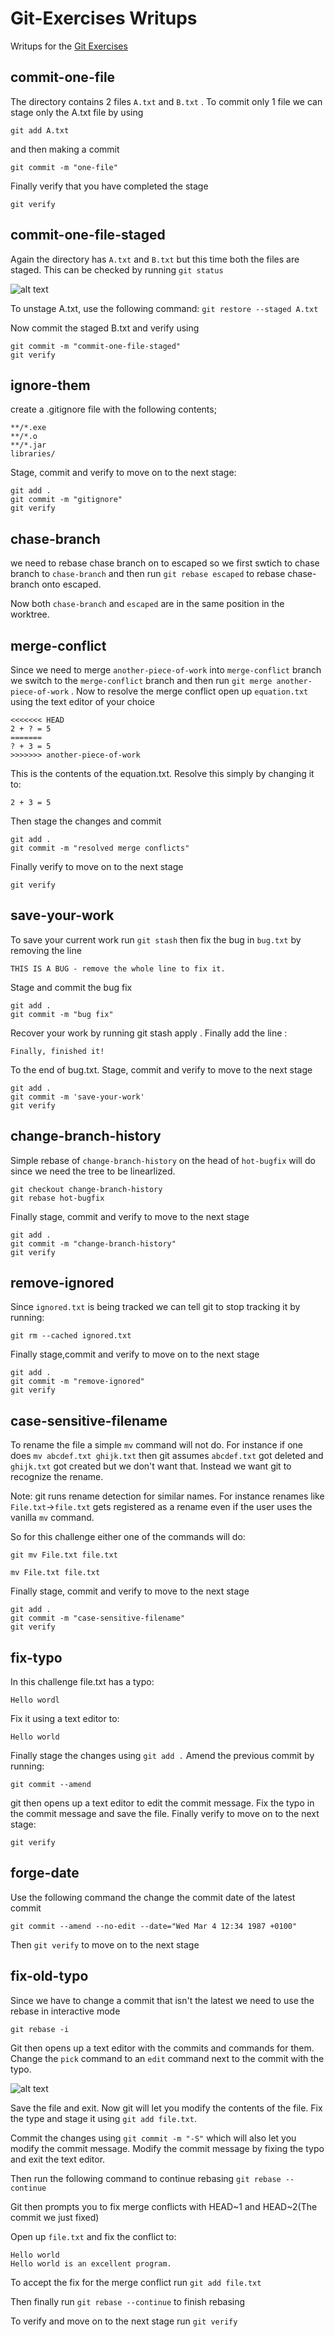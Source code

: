 
# Git-Exercises Writups

Writups for the [Git Exercises](https://gitexercises.fracz.com )


## commit-one-file

The directory contains 2 files `A.txt` and `B.txt` . To commit only 1 file we can stage only the A.txt file by using

`git add A.txt`

and then making a commit

`git commit -m "one-file"`

Finally verify that you have completed the stage

`git verify`


## commit-one-file-staged

Again the directory has `A.txt` and `B.txt` but this time both the files are staged. This can be checked by running `git status`

![alt text](images/image.png)


To unstage A.txt, use the following command:  `git restore --staged A.txt`

Now commit the staged B.txt and verify using
```
git commit -m "commit-one-file-staged"
git verify
```


## ignore-them

create a .gitignore file with the following contents;

```
**/*.exe
**/*.o
**/*.jar
libraries/
```

Stage, commit and verify to move on to the next stage:
```
git add .
git commit -m "gitignore"
git verify
```


## chase-branch

we need to rebase chase branch on to escaped so we first swtich to chase branch to `chase-branch` and then run `git rebase escaped` to rebase chase-branch onto escaped.

Now both `chase-branch` and `escaped` are in the same position in the worktree.


## merge-conflict
Since we need to merge `another-piece-of-work` into `merge-conflict` branch we switch to the `merge-conflict` branch and then run `git merge another-piece-of-work` . Now to resolve the merge conflict open up `equation.txt` using the text editor of your choice
```
<<<<<<< HEAD
2 + ? = 5
=======
? + 3 = 5
>>>>>>> another-piece-of-work
```

This is the contents of the equation.txt. Resolve this simply by changing it to:
```
2 + 3 = 5
```

Then stage the changes and commit
```
git add .
git commit -m "resolved merge conflicts"
```

Finally verify to move on to the next stage
```
git verify
```



## save-your-work

To save your current work run `git stash`
then fix the bug in `bug.txt` by removing the line 

```
THIS IS A BUG - remove the whole line to fix it.
```

Stage and commit the bug fix
```
git add .
git commit -m "bug fix"
```


Recover your work by running git stash apply . Finally add the line :
```    
Finally, finished it!
```

To the end of bug.txt. Stage, commit and verify to move to the next stage
```
git add .
git commit -m 'save-your-work'
git verify
```


## change-branch-history

Simple rebase of `change-branch-history` on the head of `hot-bugfix` will do since we need the tree to be linearlized.

```
git checkout change-branch-history
git rebase hot-bugfix
```

Finally stage, commit and verify to move to the next stage

```
git add .
git commit -m "change-branch-history"
git verify
```


## remove-ignored

Since `ignored.txt` is being tracked we can tell git to stop tracking it by running:
```
git rm --cached ignored.txt
```

Finally stage,commit and verify to move on to the next stage
```
git add .
git commit -m "remove-ignored"
git verify
```


## case-sensitive-filename

To rename the file a simple `mv` command will not do. For instance if one does
`mv abcdef.txt ghijk.txt` then git assumes `abcdef.txt` got deleted and `ghijk.txt` got created but we don't want that. Instead we want git to recognize the rename.

Note: git runs rename detection for similar names. For instance renames like `File.txt`->`file.txt` gets registered as a rename even if the user uses the vanilla `mv` command.

So for this challenge either one of the commands will do:
```
git mv File.txt file.txt
```
```
mv File.txt file.txt
```

Finally stage, commit and verify to move to the next stage

```
git add .
git commit -m "case-sensitive-filename"
git verify
```


## fix-typo

In this challenge file.txt has a typo:
```
Hello wordl
```
Fix it using a text editor to:
```
Hello world
```

Finally stage the changes using `git add .`
Amend the previous commit by running:
```
git commit --amend
```

git then opens up a text editor to edit the commit message. Fix the typo in the commit message and save the file.
Finally verify to move on to the next stage:
```
git verify
```


## forge-date

Use the following command the change the commit date of the latest commit
```
git commit --amend --no-edit --date="Wed Mar 4 12:34 1987 +0100"
```
Then `git verify` to move on to the next stage



## fix-old-typo

Since we have to change a commit that isn't the latest we need to use the rebase in interactive mode
```
git rebase -i
```

Git then opens up a text editor with the commits and commands for them. Change the `pick` command to an `edit` command next to the commit with the typo.

![alt text](images/image-1.png)

Save the file and exit. Now git will let you modify the contents of the file. Fix the type and stage it using
`git add file.txt`.

Commit the changes using  `git commit -m "-S"` which will also let you modify the commit message. Modify the commit message by fixing the typo and exit the text editor.

Then run the following command to continue rebasing
`git rebase --continue`

Git then prompts you to fix merge conflicts with HEAD~1 and HEAD~2(The commit we just fixed)

Open up `file.txt` and fix the conflict to:

```
Hello world
Hello world is an excellent program.
```

To accept the fix for the merge conflict run `git add file.txt`

Then finally run `git rebase --continue` to finish rebasing

To verify and move on to the next stage run `git verify`






